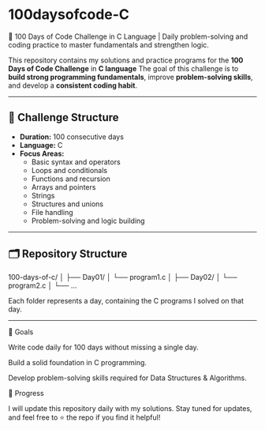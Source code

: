 # 100daysofcode-C
🚀 100 Days of Code Challenge in C Language | Daily problem-solving and coding practice to master fundamentals and strengthen logic.

This repository contains my solutions and practice programs for the **100 Days of Code Challenge** in **C language**
The goal of this challenge is to **build strong programming fundamentals**, improve **problem-solving skills**, and develop a **consistent coding habit**.

---

## 📅 Challenge Structure
- **Duration:** 100 consecutive days  
- **Language:** C  
- **Focus Areas:**
  - Basic syntax and operators
  - Loops and conditionals
  - Functions and recursion
  - Arrays and pointers
  - Strings
  - Structures and unions
  - File handling
  - Problem-solving and logic building

---

## 🗂 Repository Structure
100-days-of-c/
│
├── Day01/
│ └── program1.c
│
├── Day02/
│ └── program2.c
│
└── ...

Each folder represents a day, containing the C programs I solved on that day.

---

🎯 Goals

Write code daily for 100 days without missing a single day.

Build a solid foundation in C programming.

Develop problem-solving skills required for Data Structures & Algorithms.

🚀 Progress

I will update this repository daily with my solutions.
Stay tuned for updates, and feel free to ⭐ the repo if you find it helpful!
